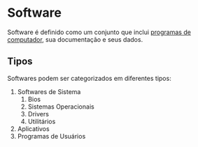 # Software
Software é definido como um conjunto que inclui [programas de computador](https://en.wikipedia.org/wiki/Computer_program), sua documentação e seus dados.

## Tipos
Softwares podem ser categorizados em diferentes tipos:

1. Softwares de Sistema
   1. Bios
   2. Sistemas Operacionais
   3. Drivers
   4. Utilitários
2. Aplicativos
3. Programas de Usuários
